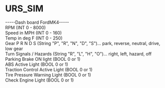 # URS_SIM
-----Dash board FordMK4-----<br>
RPM (INT 0 - 8000) <br>
Speed in MPH (INT 0 - 160)<br>
Temp in deg F (INT 0 - 250)<br>
Gear P R N D S (String "P", "R", "N", "D", "S")... park, reverse, neutral, drive, low gear<br>
Turn Signals / Hazards (String "R", "L", "H", "O")... right, left, hazard, off<br>
Parking Brake ON light (BOOL  0 or 1)<br>
ABS Active Light (BOOL 0 or 1)<br>
Traction Control Active Light (BOOL 0 or 1)<br>
Tire Pressure Warning Light  (BOOL 0 or 1)<br>
Check Engine Light  (BOOL 0 or 1)<br>
